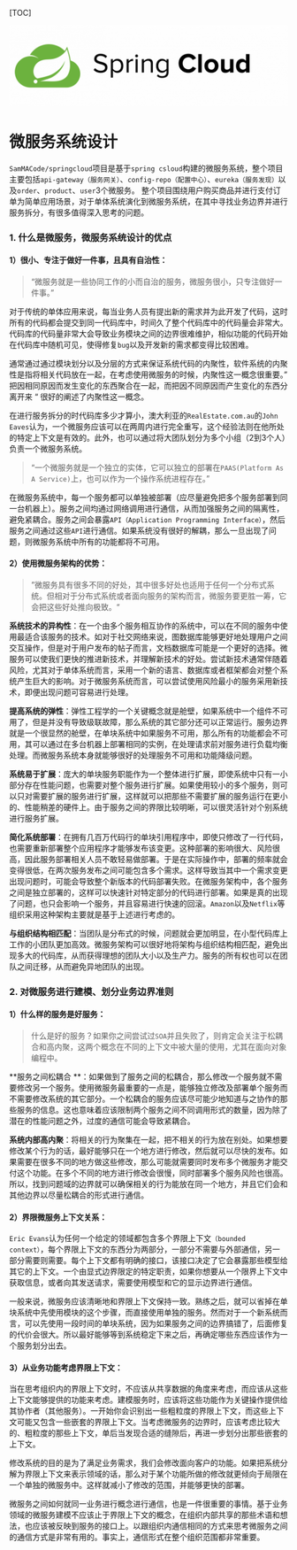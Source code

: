 [TOC]

![Spring-Logos-CLOUD-HOR-1200x350](https://raw.githubusercontent.com/SamMACode/springcloud/master/document/images/microservice-logo.png)

#  微服务系统设计

`SamMACode/springcloud`项目是基于`spring csloud`构建的微服务系统，整个项目主要包括`api-gateway（服务网关）`、`config-repo（配置中心）`、`eureka（服务发现）`以及`order`、`product`、`user`3个微服务。 整个项目围绕用户购买商品并进行支付订单为简单应用场景，对于单体系统演化到微服务系统，在其中寻找业务边界并进行服务拆分，有很多值得深入思考的问题。

### 1. 什么是微服务，微服务系统设计的优点

#### 1）很小、专注于做好一件事，且具有自治性：

> “微服务就是一些协同工作的小而自治的服务，微服务很小，只专注做好一件事。”

对于传统的单体应用来说，每当业务人员有提出新的需求并为此开发了代码，这时所有的代码都会提交到同一代码库中，时间久了整个代码库中的代码量会非常大。代码库的代码量非常大会导致业务模块之间的边界很难维护，相似功能的代码开始在代码库中随机可见，使得修复`bug`以及开发新的需求都变得比较困难。

通常通过通过模块划分以及分层的方式来保证系统代码的内聚性，软件系统的内聚性是指将相关代码放在一起，在考虑使用微服务的时候，内聚性这一概念很重要。” 把因相同原因而发生变化的东西聚合在一起，而把因不同原因而产生变化的东西分离开来  “ 很好的阐述了内聚性这一概念。

在进行服务拆分的时代码库多少才算小，澳大利亚的`RealEstate.com.au`的`John Eaves`认为，一个微服务应该可以在两周内进行完全重写，这个经验法则在他所处的特定上下文是有效的。此外，也可以通过将大团队划分为多个小组（2到3个人）负责一个微服务系统。

> “一个微服务就是一个独立的实体，它可以独立的部署在`PAAS(Platform As A Service)`上，也可以作为一个操作系统进程存在。”

在微服务系统中，每一个服务都可以单独被部署（应尽量避免把多个服务部署到同一台机器上）。服务之间均通过网络调用进行通信，从而加强服务之间的隔离性，避免紧耦合。服务之间会暴露`API（Application Programming Interface）`，然后服务之间通过这些`API`进行通信。如果系统没有很好的解耦，那么一旦出现了问题，则微服务系统中所有的功能都将不可用。


#### 2）使用微服务架构的优势：

> ”微服务具有很多不同的好处，其中很多好处也适用于任何一个分布式系统。但相对于分布式系统或者面向服务的架构而言，微服务要更胜一筹，它会把这些好处推向极致。“

**系统技术的异构性**：在一个由多个服务相互协作的系统中，可以在不同的服务中使用最适合该服务的技术。如对于社交网络来说，图数据库能够更好地处理用户之间交互操作，但是对于用户发布的帖子而言，文档数据库可能是一个更好的选择。微服务可以使我们更快的推进新技术，并理解新技术的好处。尝试新技术通常伴随着风险，尤其对于单体系统而言，采用一个新的语言、数据库或者框架都会对整个系统产生巨大的影响。对于微服务系统而言，可以尝试使用风险最小的服务采用新技术，即便出现问题可容易进行处理。

**提高系统的弹性**：弹性工程学的一个关键概念就是舱壁，如果系统中一个组件不可用了，但是并没有导致级联故障，那么系统的其它部分还可以正常运行。服务边界就是一个很显然的舱壁，在单块系统中如果服务不可用，那么所有的功能都会不可用，其可以通过在多台机器上部署相同的实例，在处理请求前对服务进行负载均衡处理。而微服务系统本身就能够很好的处理服务不可用和功能降级问题。

**系统易于扩展**：庞大的单块服务职能作为一个整体进行扩展，即使系统中只有一小部分存在性能问题，也需要对整个服务进行扩展。如果使用较小的多个服务，则可以只对需要扩展的服务进行扩展，这样就可以把那些不需要扩展的服务运行在更小的、性能稍差的硬件上。由于服务之间的界限比较明晰，可以很灵活针对个别系统进行服务扩展。

**简化系统部署**：在拥有几百万代码行的单块引用程序中，即使只修改了一行代码，也需要重新部署整个应用程序才能够发布该变更。这种部署的影响很大、风险很高，因此服务部署相关人员不敢轻易做部署。于是在实际操作中，部署的频率就会变得很低，在两次服务发布之间可能包含多个需求。这样导致当其中一个需求变更出现问题时，可能会导致整个新版本的代码部署失败。在微服务架构中，各个服务之间是独立部署的，这样可以快速针对特定部分的代码进行部署。如果是真的出现了问题，也只会影响一个服务，并且容易进行快速的回滚。`Amazon`以及`Netflix`等组织采用这种架构主要就是基于上述进行考虑的。

**与组织结构相匹配**：当团队是分布式的时候，问题就会更加明显，在小型代码库上工作的小团队更加高效。微服务架构可以很好地将架构与组织结构相匹配，避免出现多大的代码库，从而获得理想的团队大小以及生产力。服务的所有权也可以在团队之间迁移，从而避免异地团队的出现。



### 2. 对微服务进行建模、划分业务边界准则
#### 1）什么样的服务是好服务：
> 什么是好的服务？如果你之间尝试过`SOA`并且失败了，则肯定会关注于松耦合和高内聚，这两个概念在不同的上下文中被大量的使用，尤其在面向对象编程中。

**服务之间松耦合 **：如果做到了服务之间的松耦合，那么修改一个服务就不需要修改另一个服务。使用微服务最重要的一点是，能够独立修改及部署单个服务而不需要修改系统的其它部分。一个松耦合的服务应该尽可能少地知道与之协作的那些服务的信息。这也意味着应该限制两个服务之间不同调用形式的数量，因为除了潜在的性能问题之外，过度的通信可能会导致紧耦合。

**系统内部高内聚**：将相关的行为聚集在一起，把不相关的行为放在别处。如果想要修改某个行为的话，最好能够只在一个地方进行修改，然后就可以尽快的发布。如果需要在很多不同的地方做这些修改，那么可能就需要同时发布多个微服务才能交付这个功能。在多个不同的地方进行修改会很慢，同时部署多个服务风险也很高。所以，找到问题域的边界就可以确保相关的行为能放在同一个地方，并且它们会和其他边界以尽量松耦合的形式进行通信。

#### 2）界限微服务上下文关系：
`Eric Evans`认为任何一个给定的领域都包含多个界限上下文`（bounded context）`，每个界限上下文的东西分为两部分，一部分不需要与外部通信，另一部分需要则需要。每个上下文都有明确的接口，该接口决定了它会暴露那些模型给其它的上下文。一个由显式边界限定的特定职责，如果你想要从一个限界上下文中获取信息，或者向其发送请求，需要使用模型和它的显示边界进行通信。

一般来说，微服务应该清晰地和界限上下文保持一致。熟练之后，就可以省掉在单块系统中先使用模块的这个步骤，而直接使用单独的服务。然而对于一个新系统而言，可以先使用一段时间的单块系统，因为如果服务之间的边界搞错了，后面修复的代价会很大。所以最好能够等到系统稳定下来之后，再确定哪些东西应该作为一个服务划分出去。

#### 3）从业务功能考虑界限上下文：

当在思考组织内的界限上下文时，不应该从共享数据的角度来考虑，而应该从这些上下文能够提供的功能来考虑。建模服务时，应该将这些功能作为关键操作提供给其协作者（其他服务）。一开始你会识别出一些粗粒度的界限上下文，而这些上下文可能又包含一些嵌套的界限上下文。当考虑微服务的边界时，应该考虑比较大的、粗粒度的那些上下文，单后当发现合适的缝隙后，再进一步划分出那些嵌套的上下文。

修改系统的目的是为了满足业务需求，我们会修改面向客户的功能。如果把系统分解为界限上下文来表示领域的话，那么对于某个功能所做的修改就更倾向于局限在一个单独的微服务中。这样就减小了修改的范围，并能够更快的部署。

微服务之间如何就同一业务进行概念进行通信，也是一件很重要的事情。基于业务领域的微服务建模不应该止于界限上下文的概念，在组织内部共享的那些术语和想法，也应该被反映到服务的接口上。以跟组织内通信相同的方式来思考微服务之间的通信方式是非常有用的。事实上，通信形式在整个组织范围都非常重要。

